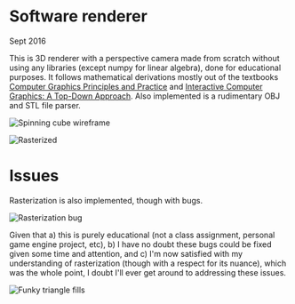 # Software renderer

Sept 2016

This is 3D renderer with a perspective camera made from scratch without using 
any libraries (except numpy for linear algebra), done for educational purposes. 
It follows mathematical derivations mostly out of the textbooks [Computer 
Graphics Principles and 
Practice](https://www.amazon.com/John-F-Hughes/dp/0321399528/ref=sr_1_1) and 
[Interactive Computer Graphics: A Top-Down 
Approach](https://www.amazon.com/Interactive-Computer-Graphics-Top-Down-Shader-Based/dp/0132545233/ref=sr_1_3). 
Also implemented is a rudimentary OBJ and STL file parser.

![Spinning cube 
wireframe](https://raw.githubusercontent.com/eldewen/softwareRenderer/master/output/spinningCubeWireLarge.gif)

![Rasterized](https://raw.githubusercontent.com/eldewen/softwareRenderer/master/output/triangleRasterized.png)

# Issues

Rasterization is also implemented, though with bugs.

![Rasterization 
bug](https://raw.githubusercontent.com/eldewen/softwareRenderer/master/output/spinCubeRasterizationBug.gif)

Given that a) this is purely educational (not a class assignment, personal game 
engine project, etc), b) I have no doubt these bugs could be fixed given some 
time and attention, and c) I'm now satisfied with my understanding of 
rasterization (though with a respect for its nuance), which was the whole 
point, I doubt I'll ever get around to addressing these issues.

![Funky triangle 
fills](https://raw.githubusercontent.com/eldewen/softwareRenderer/master/output/funkyTriFillTeapot.png)
